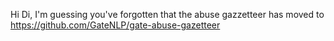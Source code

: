 Hi Di, I'm guessing you've forgotten that the abuse gazzetteer has moved to
https://github.com/GateNLP/gate-abuse-gazetteer
